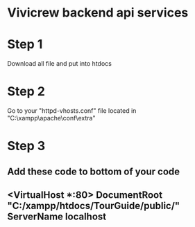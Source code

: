 # Vivicrew backend api services

# Step 1
Download all file and put into htdocs

# Step 2
Go to your "httpd-vhosts.conf" file located in "C:\xampp\apache\conf\extra\"

# Step 3
Add these code to bottom of your code
---------------------------------------------------------
<VirtualHost *:80>
    DocumentRoot "C:/xampp/htdocs/TourGuide/public/"
    ServerName localhost
</VirtualHost>
---------------------------------------------------------
